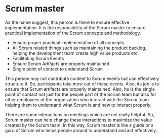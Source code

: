 # Scrum master

As the name suggest, this person is there to ensure effective implementation. It is the responsibility of the Scrum master to ensure practical implementation of the Scrum concepts and methodology.

- Ensure proper practical implementation of all concepts
- All Scrum related things such as maintaining the product backlog, helping the development team create high value products etc.
- Facilitating Scrum Events
- Ensure Scrum Artifacts are properly maintained
- Single point of contact to understand Scrum

This person may not contribute content to Scrum events but can effectively structure it. So, participants take most out of these events. Also, its job is to ensure that Scrum artifacts are properly maintained. Also, he is the single point of contact not just for the people part of the Scrum team but also for other employees of the organization who interact with the Scrum team helping them to understand what Scrum is and how to interact properly.

There are some interactions on meetings which are not really helpful. So, Scrum master can help change these interactions to maximize the value created by the Scrum team. In this way, Scrum master is like a guide or a guru of Scrum who helps people around to understand and act effectively.